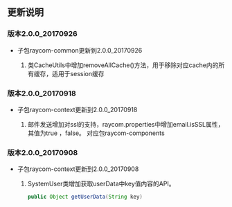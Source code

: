 ## 更新说明


### 版本2.0.0_20170926

- 子包raycom-common更新到2.0.0_20170926

  1.  类CacheUtils中增加removeAllCache()方法，用于移除对应cache内的所有缓存，适用于session缓存
### 版本2.0.0_20170918

- 子包raycom-context更新到2.0.0_20170918

  1.  邮件发送增加对ssl的支持，raycom.properties中增加email.isSSL属性，其值为true ，false。
对应包raycom-components

### 版本2.0.0_20170908
- 子包raycom-context更新到2.0.0_20170908

  1. SystemUser类增加获取userData中key值内容的API。

     ```java
     public Object getUserData(String key)
     ```
         
     ​

     ​